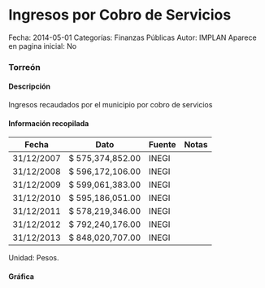 Ingresos por Cobro de Servicios
=====

Fecha: 2014-05-01
Categorías: Finanzas Públicas
Autor: IMPLAN
Aparece en pagina inicial: No

### Torreón

#### Descripción

Ingresos recaudados por el municipio por cobro de servicios

<!-- break -->

#### Información recopilada

<table class="table table-hover table-bordered matriz">
  <thead>
    <tr><th>Fecha</th><th>Dato</th><th>Fuente</th><th>Notas</th></tr>
  </thead>
  <tbody>
    <tr><td class="centrado">31/12/2007</td><td class="derecha">$ 575,374,852.00</td><td>INEGI</td><td></td></tr>
    <tr><td class="centrado">31/12/2008</td><td class="derecha">$ 596,172,106.00</td><td>INEGI</td><td></td></tr>
    <tr><td class="centrado">31/12/2009</td><td class="derecha">$ 599,061,383.00</td><td>INEGI</td><td></td></tr>
    <tr><td class="centrado">31/12/2010</td><td class="derecha">$ 595,186,051.00</td><td>INEGI</td><td></td></tr>
    <tr><td class="centrado">31/12/2011</td><td class="derecha">$ 578,219,346.00</td><td>INEGI</td><td></td></tr>
    <tr><td class="centrado">31/12/2012</td><td class="derecha">$ 792,240,176.00</td><td>INEGI</td><td></td></tr>
    <tr><td class="centrado">31/12/2013</td><td class="derecha">$ 848,020,707.00</td><td>INEGI</td><td></td></tr>
  </tbody>
</table>

Unidad: Pesos.

#### Gráfica

<div id="Morrisrwnpjcos" class="grafica"></div>
  <script>
  new Morris.Line({
    element: 'Morrisrwnpjcos',
    data: [
      { fecha: '2007-12-31', dato: 575374852.00 },
      { fecha: '2008-12-31', dato: 596172106.00 },
      { fecha: '2009-12-31', dato: 599061383.00 },
      { fecha: '2010-12-31', dato: 595186051.00 },
      { fecha: '2011-12-31', dato: 578219346.00 },
      { fecha: '2012-12-31', dato: 792240176.00 },
      { fecha: '2013-12-31', dato: 848020707.00 }
    ],
    xkey: 'fecha',
    ykeys: ['dato'],
    labels: ['Dato'],
    lineColors: ['#FF5B02'],
    xLabelFormat: function(d) {
      return d.getDate()+'/'+(d.getMonth()+1)+'/'+d.getFullYear();
    },
    dateFormat: function (ts) {
      var d = new Date(ts);
      return d.getDate() + '/' + (d.getMonth() + 1) + '/' + d.getFullYear();
    }
  });
  </script>
